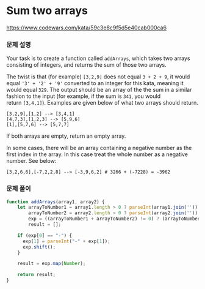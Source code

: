 # Sum two arrays

https://www.codewars.com/kata/59c3e8c9f5d5e40cab000ca6

### 문제 설명

Your task is to create a function called `addArrays`, which takes two arrays consisting of integers, and returns the sum of those two arrays.

The twist is that (for example) `[3,2,9]` does not equal `3 + 2 + 9`, it would equal `'3' + '2' + '9'` converted to an integer for this kata, meaning it would equal `329`. The output should be an array of the the sum in a similar fashion to the input (for example, if the sum is `341`, you would return `[3,4,1]`). Examples are given below of what two arrays should return.

```
[3,2,9],[1,2] --> [3,4,1]
[4,7,3],[1,2,3] --> [5,9,6]
[1],[5,7,6] --> [5,7,7]
```

If both arrays are empty, return an empty array.

In some cases, there will be an array containing a negative number as the first index in the array. In this case treat the whole number as a negative number. See below:

```
[3,2,6,6],[-7,2,2,8] --> [-3,9,6,2] # 3266 + (-7228) = -3962
```
### 문제 풀이

```jsx
function addArrays(array1, array2) {
    let arrayToNumber1 = array1.length > 0 ? parseInt(array1.join('')) : 0,
        arrayToNumber2 = array2.length > 0 ? parseInt(array2.join('')) : 0,
        exp = ((arrayToNumber1 + arrayToNumber2) != 0) ? (arrayToNumber1 + arrayToNumber2).toString().split("") : [],
        result = [];

    if (exp[0] == "-") {
      exp[1] = parseInt("-" + exp[1]);
      exp.shift();
    }

    result = exp.map(Number);

    return result;
}
```
